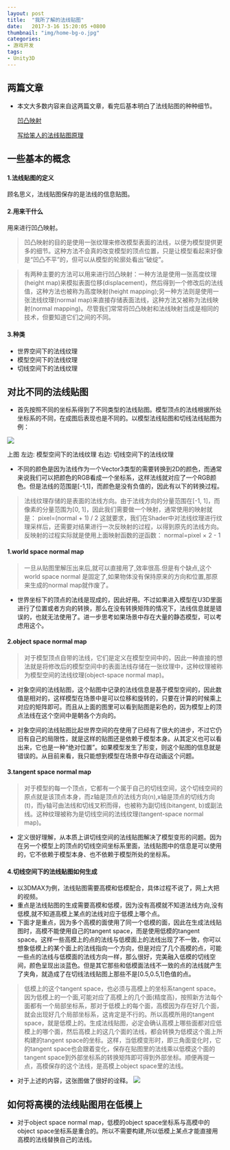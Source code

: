 ```yaml
---
layout: post
title:  "我所了解的法线贴图"
date:   2017-3-16 15:20:05 +0800
thumbnail: "img/home-bg-o.jpg"
categories: 
- 游戏开发
tags:
- Unity3D
---
```


## 两篇文章
- 本文大多数内容来自这两篇文章，看完后基本明白了法线贴图的种种细节。

    [凹凸映射](http://www.66acg.com/m/?post=468)

    [写给笨人的法线贴图原理](http://www.cnblogs.com/flytrace/p/3387748.html)

<!--more-->

## 一些基本的概念

#### 1.法线贴图的定义

顾名思义，法线贴图保存的是法线的信息贴图。

#### 2.用来干什么
用来进行凹凸映射。

> 凹凸映射的目的是使用一张纹理来修改模型表面的法线，以便为模型提供更多的细节。这种方法不会真的改变模型的顶点位置，只是让模型看起来好像是“凹凸不平”的，但可以从模型的轮廓处看出“破绽”。

>  有两种主要的方法可以用来进行凹凸映射：一种方法是使用一张高度纹理(height map)来模拟表面位移(displacement)，然后得到一个修改后的法线值，这种方法也被称为高度映射(height mapping);另一种方法则是使用一张法线纹理(normal map)来直接存储表面法线，这种方法又被称为法线映射(normal mapping)。尽管我们常常将凹凸映射和法线映射当成是相同的技术，但要知道它们之间的不同。

#### 3.种类
- 世界空间下的法线纹理
- 模型空间下的法线纹理
- 切线空间下的法线纹理

## 对比不同的法线贴图

- 首先按照不同的坐标系得到了不同类型的法线贴图。模型顶点的法线根据所处坐标系的不同，在成图后表现也是不同的。以模型法线贴图和切线法线贴图为例：

![](http://www.66acg.com/content/uploadfile/201609/8e0f1474641756.jpg)

上图 左边: 模型空间下的法线纹理   右边: 切线空间下的法线纹理 

- 不同的颜色是因为法线作为一个Vector3类型的需要转换到2D的颜色，而通常来说我们可以把颜色的RGB看成一个坐标系，这样法线就对应了一个RGB颜色。但是法线的范围是[-1,1]，而颜色是没有负值的，因此有以下的转换过程。

> 法线纹理存储的是表面的法线方向。由于法线方向的分量范围在[-1, 1]，而像素的分量范围为[0, 1]，因此我们需要做一个映射，通常使用的映射就是： 
pixel=(normal + 1) / 2 
这就要求，我们在Shader中对法线纹理进行纹理采样后，还需要对结果进行一次反映射的过程，以得到原先的法线方向。反映射的过程实际就是使用上面映射函数的逆函数： 
normal=pixel × 2 - 1

#### 1.world space normal map

> 一旦从贴图里解压出来后,就可以直接用了,效率很高.但是有个缺点,这个world space normal 是固定了,如果物体没有保持原来的方向和位置,那原来生成的normal map就作废了。

- 世界坐标下的顶点的法线是现成的，因此好用。不过如果进入模型在U3D里面进行了位置或者方向的转换，那么在没有转换矩阵的情况下，法线信息就是错误的，也就无法使用了。进一步思考如果场景中存在大量的静态模型，可以考虑用这个。


#### 2.object space normal map

> 对于模型顶点自带的法线，它们是定义在模型空间中的，因此一种直接的想法就是将修改后的模型空间中的表面法线存储在一张纹理中，这种纹理被称为模型空间的法线纹理(object-space normal map)。

- 对象空间的法线贴图，这个贴图中记录的法线信息是基于模型空间的，因此数值是相对的，这样模型在场景中是可以位移和旋转的，只要在计算的时候乘上对应的矩阵即可。而且从上面的图里可以看到贴图是彩色的，因为模型上的顶点法线在这个空间中是朝各个方向的。

- 对象空间的法线贴图比起世界空间的在使用了已经有了很大的进步，不过它仍旧有自己的局限性，就是这样的贴图还是依赖于模型本身。从其定义也可以看出来，它也是一种“绝对位置”。如果模型发生了形变，则这个贴图的信息就是错误的。从目前来看，我只能想到模型在场景中存在动画这个问题。

#### 3.tangent space normal map

> 对于模型的每一个顶点，它都有一个属于自己的切线空间，这个切线空间的原点就是该顶点本身，而z轴是顶点的法线方向(n),x轴是顶点的切线方向(t)，而y轴可由法线和切线叉积而得，也被称为副切线(bitangent, b)或副法线。这种纹理被称为是切线空间的法线纹理(tangent-space normal map)。

- 定义很好理解，从本质上讲切线空间的法线贴图解决了模型变形的问题。因为在另一个模型上的顶点的切线空间坐标系里面，法线贴图中的信息是可以使用的，它不依赖于模型本身、也不依赖于模型所处的坐标系。

#### 4.切线空间下的法线贴图如何生成
- 以3DMAX为例，法线贴图需要高模和低模配合，具体过程不说了，网上大把的视频。
- 重点是法线贴图的生成需要高模和低模，因为没有高模就不知道法线方向,没有低模,就不知道高模上某点的法线对应于低模上哪个点。
- 下面才是重点，因为多个高模的面使用了同一个低模的面，因此在生成法线贴图时，高模不能使用自己的tangent space，而是使用低模的tangent space。这样一些高模上的点的法线与低模面上的法线出现了不一致，你可以想象低模上的某个面上的法线指向一个方向，但是对应了几个高模的点，可能一些点的法线与低模面的法线方向一样，那么很好，完美融入低模的切线空间，颜色呈现出淡蓝色。但是其它那些和低模面法线不一致的点的法线就产生了夹角，就造成了在切线法线贴图上那些不是[0.5,0.5,1]色值的点。
>低模上的这个tangent space，也必须与高模上的坐标系tangent space。因为低模上的一个面,可能对应了高模上的几个面(精度高)，按照新方法每个面都有一个局部坐标系，那对于低模上的每个面，高模因为存在好几个面，就会出现好几个局部坐标系，这肯定是不行的。所以高模所用的tangent space，就是低模上的。生成法线贴图，必定会确认高模上哪些面都对应低模上的哪个面，然后高模上的这几个面的法线，都会转换为低模这个面上所构建的tangent space的坐标。这样，当低模变形时，即三角面变化时，它的tangent space也会跟着变化，保存在贴图里的法线乘以低模这个面的tangent space到外部坐标系的转换矩阵即可得到外部坐标。顺便再提一点，高模保存的这个法线，是高模上object space里的法线。

- 对于上述的内容，这张图做了很好的诠释。
![](http://images.cnitblog.com/blog/278594/201310/26011616-6fe1f456a1b94c408c883ab302c59f99.png)

## 如何将高模的法线贴图用在低模上

- 对于object space normal map，低模的object space坐标系与高模中的object space坐标系是重合的。所以不需要构建,所以低模上某点才能直接用高模的法线替换自己的法线。








 